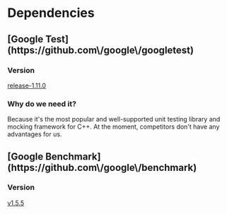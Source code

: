 # Dependencies

<h2>[Google Test](https://github.com\/google\/googletest)</h2>


### Version

[release-1.11.0](https://github.com/google/googletest/releases/tag/release-1.11.0)

### Why do we need it?

Because it's the most popular and well-supported unit testing library and mocking framework for C++.
At the moment, competitors don't have any advantages for us.

<h2>[Google Benchmark](https://github.com\/google\/benchmark)</h2>

### Version

[v1.5.5](https://github.com/google/benchmark/releases/tag/v1.5.5)

